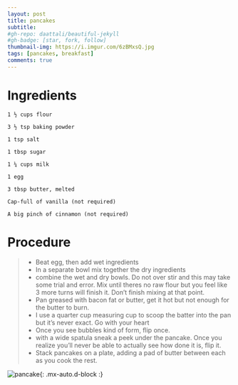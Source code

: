 ```yaml
---
layout: post
title: pancakes
subtitle: 
#gh-repo: daattali/beautiful-jekyll
#gh-badge: [star, fork, follow]
thumbnail-img: https://i.imgur.com/6zBMxsQ.jpg
tags: [pancakes, breakfast]
comments: true
--- 
```



# Ingredients

    1 ½ cups flour

    3 ½ tsp baking powder

    1 tsp salt

    1 tbsp sugar

    1 ¼ cups milk

    1 egg

    3 tbsp butter, melted

    Cap-full of vanilla (not required)

    A big pinch of cinnamon (not required)

# Procedure

> -   Beat egg, then add wet ingredients
> -   In a separate bowl mix together the dry ingredients
> -   combine the wet and dry bowls. Do not over stir and this may take some trial and error. Mix until theres no raw flour but you feel like 3 more turns will finish it. Don’t finish mixing at that point.
> -   Pan greased with bacon fat or butter, get it hot but not enough for the butter to burn. 
> -   I use a quarter cup measuring cup to scoop the batter into the pan but it’s never exact. Go with your heart
> -   Once you see bubbles kind of form, flip once.
> -   with a wide spatula sneak a peek under the pancake. Once you realize you’ll never be able to actually see how done it is, flip it.
> -   Stack pancakes on a plate, adding a pad of butter between each as you cook the rest.





![pancake](https://i.imgur.com/6zBMxsQ.jpg){: .mx-auto.d-block :}
